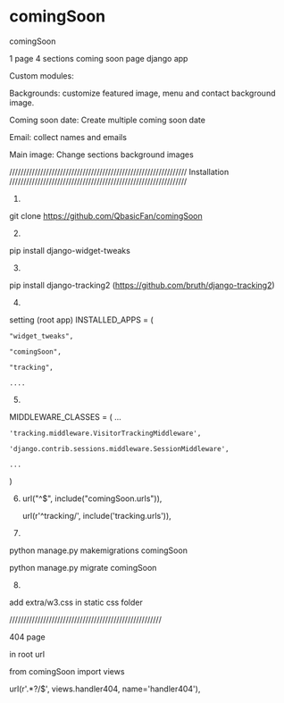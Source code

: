 # comingSoon
comingSoon

1 page 
4 sections 
coming soon page 
 django app
 
Custom modules:

Backgrounds:
customize featured image, menu and contact background image.

Coming soon date:
Create multiple coming soon date

Email:
collect names and emails 

Main image: 
Change sections background images 

///////////////////////////////////////////////////////////////
                  Installation 
///////////////////////////////////////////////////////////////

1)
git clone https://github.com/QbasicFan/comingSoon

2)
pip install django-widget-tweaks


3)
pip install django-tracking2
(https://github.com/bruth/django-tracking2)

4)
setting (root app)
INSTALLED_APPS = (

    "widget_tweaks",
    
    "comingSoon",
    
    "tracking",
    
    ....

5)
MIDDLEWARE_CLASSES = (
    ...
    
    'tracking.middleware.VisitorTrackingMiddleware',
    
    'django.contrib.sessions.middleware.SessionMiddleware',
    
    ...
    
)

    
6)
    url("^$", include("comingSoon.urls")),
    
    url(r'^tracking/', include('tracking.urls')),

7) 
python manage.py makemigrations comingSoon

python manage.py migrate comingSoon

8) 
add extra/w3.css in static css folder

//////////////////////////////////////////////////////

404 page 

in root url

from comingSoon import views

url(r'.*?/$', views.handler404, name='handler404'),

